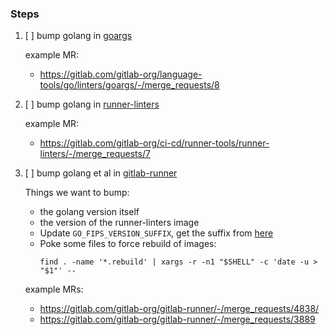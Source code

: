 <!--

These are the steps we should follow when we want to bump the golang version

-->

### Steps

1. [ ] bump golang in [goargs](https://gitlab.com/gitlab-org/language-tools/go/linters/goargs)

   example MR:
   - https://gitlab.com/gitlab-org/language-tools/go/linters/goargs/-/merge_requests/8

1. [ ] bump golang in [runner-linters](https://gitlab.com/gitlab-org/ci-cd/runner-tools/runner-linters)

   example MR:
   - https://gitlab.com/gitlab-org/ci-cd/runner-tools/runner-linters/-/merge_requests/7

1. [ ] bump golang et al in [gitlab-runner](https://gitlab.com/gitlab-org/gitlab-runner)

   Things we want to bump:
   - the golang version itself
   - the version of the runner-linters image
   - Update `GO_FIPS_VERSION_SUFFIX`, get the suffix from [here](https://github.com/golang-fips/go/releases)
   - Poke some files to force rebuild of images:
     ```
     find . -name '*.rebuild' | xargs -r -n1 "$SHELL" -c 'date -u > "$1"' --
     ```

   example MRs:
   - https://gitlab.com/gitlab-org/gitlab-runner/-/merge_requests/4838/
   - https://gitlab.com/gitlab-org/gitlab-runner/-/merge_requests/3889

